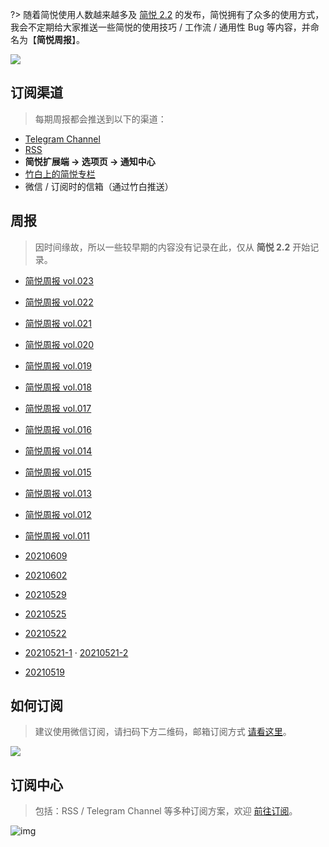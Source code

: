 ?> 随着简悦使用人数越来越多及 [简悦 2.2](http://ksria.com/simpread/welcome/version_2.2.0.html) 的发布，简悦拥有了众多的使用方式，我会不定期给大家推送一些简悦的使用技巧 / 工作流 / 通用性 Bug 等内容，并命名为【**简悦周报**】。

![](https://z3.ax1x.com/2021/06/17/2vKrsf.png)

## 订阅渠道

> 每期周报都会推送到以下的渠道：

- [Telegram Channel](https://t.me/simpread/287)
- [RSS](https://rss.simpread.pro/feed) 
- **简悦扩展端 → 选项页 → 通知中心**
- [竹白上的简悦专栏](https://simpread.zhubai.love)
- 微信 / 订阅时的信箱（通过竹白推送）

## 周报

> 因时间缘故，所以一些较早期的内容没有记录在此，仅从 **简悦 2.2** 开始记录。

* [简悦周报  vol.023](notice/notice-简悦周报@vol.023（20220404）)

* [简悦周报  vol.022](notice/notice-简悦周报@vol.022（20220327）)

* [简悦周报  vol.021](notice/notice-简悦周报@vol.021（20220319）)

* [简悦周报  vol.020](notice/notice-简悦周报@vol.020（20220312）)

* [简悦周报  vol.019](notice/notice-简悦周报@vol.019（20220305）)

* [简悦周报  vol.018](notice/notice-简悦周报@vol.018（20220226）)

* [简悦周报  vol.017](notice/notice-简悦周报@vol.017（20220213）)

* [简悦周报  vol.016](notice/notice-简悦周报@vol.016（20220124）)

* [简悦周报  vol.014](notice/notice-简悦周报@vol.014（20211226）)

* [简悦周报  vol.015](notice/notice-简悦周报@vol.015（20220111）)

* [简悦周报  vol.013](notice/notice-简悦周报@vol.013（20211218）)

* [简悦周报  vol.012](notice/notice-简悦周报@vol.012（20211206）)

* [简悦周报  vol.011](notice/notice-简悦周报@vol.011（20211125）)

* [20210609](notice/notice-2.2.0汇总（20210609）)

* [20210602](notice/notice-2.2.0汇总（20210602）)

* [20210529](notice/notice-2.2.0汇总（20210529）)

* [20210525](notice/notice-2.2.0汇总（20210525）)

* [20210522](notice/notice-2.2.0汇总（20210522）)

* [20210521-1](notice/notice-2.2.0汇总（20210521-1）) · [20210521-2](notice/notice-2.2.0汇总（20210521-2）)

* [20210519](notice/notice-2.2.0)

## 如何订阅

> 建议使用微信订阅，请扫码下方二维码，邮箱订阅方式 [请看这里](https://simpread.zhubai.love/)。

![](https://z3.ax1x.com/2021/11/22/Izu2Sf.png)

## 订阅中心

> 包括：RSS / Telegram Channel 等多种订阅方案，欢迎 [前往订阅](https://simpread.pro/subscribe)。

![img](https://imgs.zhubai.love/d0e806ddd44c42018b77780e3e0f1e64.png)

